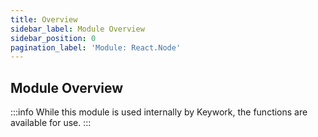 ```yaml
---
title: Overview
sidebar_label: Module Overview
sidebar_position: 0
pagination_label: 'Module: React.Node'
---
```


## Module Overview

:::info
While this module is used internally by Keywork, the functions are available for use.
:::
